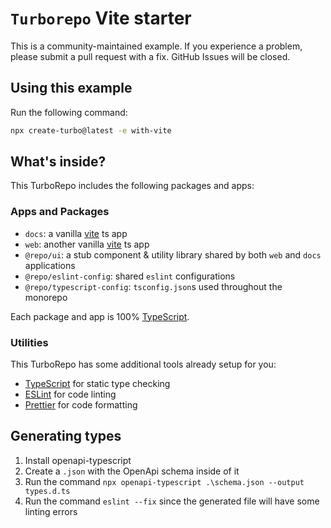 # `Turborepo` Vite starter

This is a community-maintained example. If you experience a problem, please submit a pull request with a fix. GitHub
Issues will be closed.

## Using this example

Run the following command:

```sh
npx create-turbo@latest -e with-vite
```

## What's inside?

This TurboRepo includes the following packages and apps:

### Apps and Packages

- `docs`: a vanilla [vite](https://vitejs.dev) ts app
- `web`: another vanilla [vite](https://vitejs.dev) ts app
- `@repo/ui`: a stub component & utility library shared by both `web` and `docs` applications
- `@repo/eslint-config`: shared `eslint` configurations
- `@repo/typescript-config`: `tsconfig.json`s used throughout the monorepo

Each package and app is 100% [TypeScript](https://www.typescriptlang.org/).

### Utilities

This TurboRepo has some additional tools already setup for you:

- [TypeScript](https://www.typescriptlang.org/) for static type checking
- [ESLint](https://eslint.org/) for code linting
- [Prettier](https://prettier.io) for code formatting

## Generating types

1. Install openapi-typescript
2. Create a `.json` with the OpenApi schema inside of it
3. Run the command `npx openapi-typescript .\schema.json --output types.d.ts`
4. Run the command `eslint --fix` since the generated file will have some linting errors
